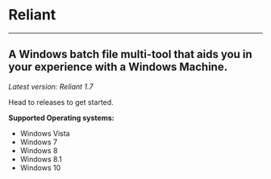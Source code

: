 # Reliant

----------------------------------------------------------------------------------------
A Windows batch file multi-tool that aids you in your experience with a Windows Machine.
----------------------------------------------------------------------------------------

*Latest version: Reliant 1.7*

Head to releases to get started.

**Supported Operating systems:**

- Windows Vista
- Windows 7
- Windows 8
- Windows 8.1
- Windows 10
